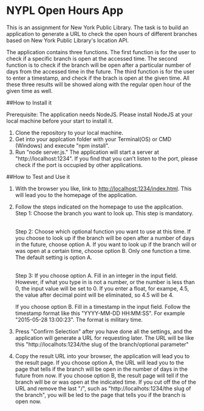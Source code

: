 # NYPL Open Hours App
This is an assignment for New York Public Library. The task is to build an application to generate a URL to check the open hours of different branches based on New York Public Library's location API.

The application contains three functions. The first function is for the user to check if a specific branch is open at the accessed time. The second function is to check if the branch will be open after a particular number of days from the accessed time in the future. The third function is for the user to enter a timestamp, and check if the brach is open at the given time. All these three results will be showed along with the regular open hour of the given time as well.

##How to Install it

Prerequisite: The application needs NodeJS. Please install NodeJS at your local machine before your start to install it.

1. Clone the repository to your local machine.
2. Get into your applcation folder with your Terminal(OS) or CMD (Windows) and execute "npm install".
3. Run "node server.js." The application will start a server at "http://localhost:1234". If you find that you can't listen to the port, please check if the port is occupied by other applications.

##How to Test and Use it

1. With the browser you like, link to [http://localhost:1234/index.html](http://localhost:1234/index.html). This will lead you to the homepage of the application.

2. Follow the steps indicated on the homepage to use the application. 
   <br>Step 1: Choose the branch you want to look up. This step is mandatory. 
   
   <br>Step 2: Choose which optional function you want to use at this time. If you choose to look up if the branch will be open after a number of days in the future, choose option A. If you want to look up if the branch will or was open at a certain time, choose option B. Only one function a time. The default setting is option A.
   
   <br>Step 3:  If you choose option A. Fill in an integer in the input field. However, if what you type in is not a number, or the number is less than 0, the input value will be set to 0. If you enter a float, for exampe, 4.5, the value after decimal point will be eliminated, so 4.5 will be 4. 

   If you choose option B. Fill in a timestamp in the input field. Follow the timestamp format like this "YYYY-MM-DD HH:MM:SS". For example "2015-05-28 13:00:23". The format is military time.

3. Press "Confirm Selection" after you have done all the settings, and the application will generate a URL for requesting later. The URL will be like this "http://localhots:1234/the slug of the branch/optional parameter"

4. Copy the result URL into your browser, the application will lead you to the result page. If you choose option A, the URL will lead you to the page that tells if the branch will be open in the number of days in the future from now. If you choose option B, the result page will tell if the branch will be or was open at the indicated time. If you cut off the <optional parameter> of the URL and remove the last "/", such as "http://localhots:1234/the slug of the branch", you will be led to the page that tells you if the branch is open now.
